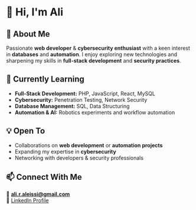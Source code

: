 # 👋 Hi, I'm Ali  

## 🚀 About Me  
Passionate **web developer** & **cybersecurity enthusiast** with a keen interest in **databases** and **automation**. I enjoy exploring new technologies and sharpening my skills in **full-stack development** and **security practices**.  

## 🎯 Currently Learning  
- **Full-Stack Development:** PHP, JavaScript, React, MySQL  
- **Cybersecurity:** Penetration Testing, Network Security  
- **Database Management:** SQL, Data Structuring  
- **Automation & AI:** Robotics experiments and workflow automation  

## 💡 Open To  
- Collaborations on **web development** or **automation projects**  
- Expanding my expertise in **cybersecurity**  
- Networking with developers & security professionals  

## 📫 Connect With Me  
📧 **ali.r.aleissi@gmail.com**  
🔗 [LinkedIn Profile](https://www.linkedin.com/in/ali-alessa-03318630b)  


<!---
🐦 [Twitter](#)   

AliRALEissi/AliRALEissi is a ✨ special ✨ repository because its `README.md` (this file) appears on your GitHub profile.
You can click the Preview link to take a look at your changes.
--->
